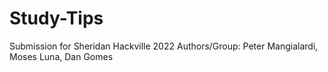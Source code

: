 # Study-Tips

Submission for Sheridan Hackville 2022
Authors/Group: Peter Mangialardi, Moses Luna, Dan Gomes
